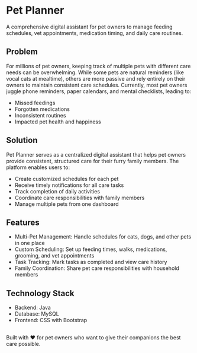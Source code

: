 # Pet Planner
A comprehensive digital assistant for pet owners to manage feeding schedules, vet appointments, medication timing, and daily care routines.

## Problem
For millions of pet owners, keeping track of multiple pets with different care needs can be overwhelming. While some pets are natural reminders (like vocal cats at mealtime), others are more passive and rely entirely on their owners to maintain consistent care schedules. Currently, most pet owners juggle phone reminders, paper calendars, and mental checklists, leading to:
- Missed feedings
- Forgotten medications
- Inconsistent routines
- Impacted pet health and happiness

## Solution
Pet Planner serves as a centralized digital assistant that helps pet owners provide consistent, structured care for their furry family members. The platform enables users to:
- Create customized schedules for each pet
- Receive timely notifications for all care tasks
- Track completion of daily activities
- Coordinate care responsibilities with family members
- Manage multiple pets from one dashboard

## Features
- Multi-Pet Management: Handle schedules for cats, dogs, and other pets in one place
- Custom Scheduling: Set up feeding times, walks, medications, grooming, and vet appointments
- Task Tracking: Mark tasks as completed and view care history
- Family Coordination: Share pet care responsibilities with household members

## Technology Stack
- Backend: Java
- Database: MySQL
- Frontend: CSS with Bootstrap

##

Built with ❤️ for pet owners who want to give their companions the best care possible.
